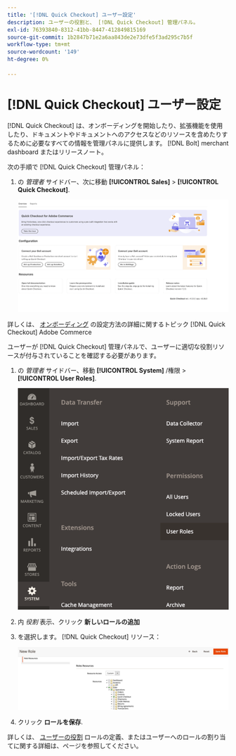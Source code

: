 ```yaml
---
title: '[!DNL Quick Checkout] ユーザー設定'
description: ユーザーの役割と、 [!DNL Quick Checkout] 管理パネル。
exl-id: 76393840-8312-41bb-8447-412849815169
source-git-commit: 1b2847b71e2a6aa843de2e73dfe5f3ad295c7b5f
workflow-type: tm+mt
source-wordcount: '149'
ht-degree: 0%

---
```


# [!DNL Quick Checkout] ユーザー設定

[!DNL Quick Checkout] は、オンボーディングを開始したり、拡張機能を使用したり、ドキュメントやドキュメントへのアクセスなどのリソースを含めたりするために必要なすべての情報を管理パネルに提供します。 [!DNL Bolt] merchant dashboard またはリリースノート。

次の手順で [!DNL Quick Checkout] 管理パネル：

1. の _管理者_ サイドバー、次に移動 **[!UICONTROL Sales]** > **[!UICONTROL Quick Checkout]**.

   ![メニュークイックチェックアウト](assets/overview-admin-panel.png)

詳しくは、 [オンボーディング](../quick-checkout/onboarding.md) の設定方法の詳細に関するトピック [!DNL Quick Checkout] Adobe Commerce

ユーザーが [!DNL Quick Checkout] 管理パネルで、ユーザーに適切な役割リソースが付与されていることを確認する必要があります。

1. の _管理者_ サイドバー、移動 **[!UICONTROL System]** /権限 > **[!UICONTROL User Roles]**.

   ![ユーザーの役割](assets/user-roles-small.png)

1. 内 _役割_ 表示、クリック **新しいロールの追加**
1. を選択します。 [!DNL Quick Checkout] リソース：

   ![クイックチェックアウトの役割と権限](assets/role-resource-quick-checkout.png)

1. クリック **ロールを保存**.

詳しくは、 [ユーザーの役割](https://docs.magento.com/user-guide/system/permissions-user-roles.html) ロールの定義、またはユーザーへのロールの割り当てに関する詳細は、ページを参照してください。
